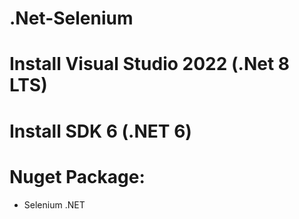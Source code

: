 # .Net-Selenium
# Install Visual Studio 2022 (.Net 8 LTS)
# Install SDK 6 (.NET 6)
# Nuget Package: 
  - Selenium .NET
